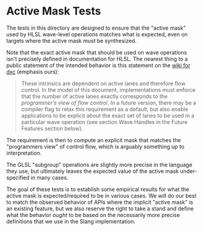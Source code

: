 Active Mask Tests
=================

The tests in this directory are designed to ensure that the "active mask" used by HLSL wave-level operations matches what is expected, even on targets where the active mask must be synthesized.

Note that the exact active mask that should be used on wave operations isn't precisely defined in documentation for HLSL. The nearest thing to a public statement of the intended behavior is this statement on the [wiki for dxc](https://github.com/Microsoft/DirectXShaderCompiler/wiki/Wave-Intrinsics) (emphasis ours):

> These intrinsics are dependent on active lanes and therefore flow control. In the model of this document, implementations must enforce that the number of active lanes exactly corresponds to the *programmer’s view of flow control*. In a future version, there may be a compiler flag to relax this requirement as a default, but also enable applications to be explicit about the exact set of lanes to be used in a particular wave operation (see section Wave Handles in the Future Features section below).

The requirement is then to compute an explicit mask that matches the "programmers view" of control flow, which is arguably something up to interpretation.

The GLSL "subgroup" operations are slightly more precise in the language they use, but ultimately leaves the expected value of the active mask under-specified in many cases.

The goal of these tests is to establish some empirical results for what the active mask is expected/required to be in various cases. We will do our best to match the observed behavior of APIs where the implicit "active mask" is an existing feature, but we also reserve the right to take a stand and define what the behavior *ought* to be based on the necessarily more precise definitions that we use in the Slang implementation.
